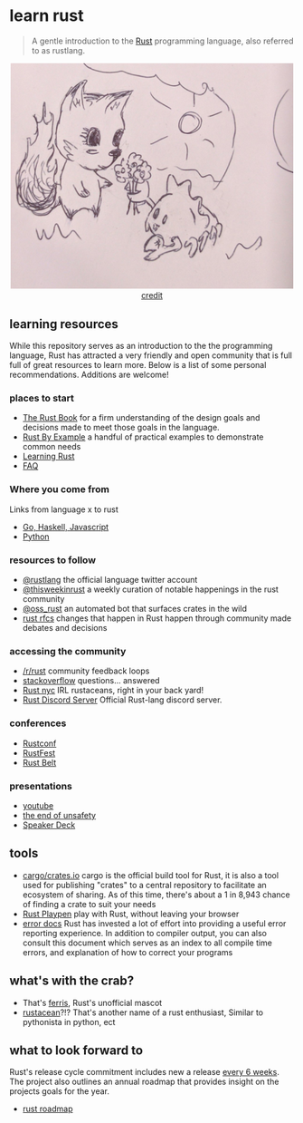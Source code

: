# learn rust

> A gentle introduction to the [Rust](https://www.rust-lang.org)
programming language, also referred to as rustlang.


<p align="center">
  <img src="ferris.jpg" alt="ferris" width="500"/><br/>
  <a href="https://twitter.com/qedunham/status/774293932263870464">credit</a>
</p>

## learning resources

While this repository serves as an introduction to the the programming language,
Rust has attracted a very friendly and open community that is full
full of great resources to learn more. Below is a list of some personal
recommendations. Additions are welcome!

### places to start

* [The Rust Book](https://doc.rust-lang.org/book/) for a firm understanding of the design goals and decisions made to meet those goals in the language.
* [Rust By Example](http://rustbyexample.com/) a handful of practical examples to demonstrate common needs
* [Learning Rust](https://medium.com/learning-rust)
* [FAQ](https://www.rust-lang.org/en-US/faq.html)

### Where you come from

Links from language x to rust

* [Go, Haskell, Javascript](https://github.com/mgattozzi/rust-from-lang)
* [Python](https://github.com/rochacbruno/py2rs)

### resources to follow

* [@rustlang](https://twitter.com/rustlang) the official language twitter account
* [@thisweekinrust](https://twitter.com/thisweekinrust) a weekly curation of notable happenings in the rust community
* [@oss_rust](https://twitter.com/oss_rust) an automated bot that surfaces crates in the wild
* [rust rfcs](https://github.com/rust-lang/rfcs) changes that happen in Rust happen through community made debates and decisions

### accessing the community

* [/r/rust](https://www.reddit.com/r/rust) community feedback loops
* [stackoverflow](http://stackoverflow.com/questions/tagged/rust) questions... answered
* [Rust nyc](https://www.meetup.com/rust-nyc/) IRL rustaceans, right in your back yard!
* [Rust Discord Server](https://discord.com/invite/rust-lang) Official Rust-lang discord server.
### conferences

* [Rustconf](http://rustconf.com/)
* [RustFest](http://rustfest.eu)
* [Rust Belt](http://www.rust-belt-rust.com/)

### presentations

* [youtube](https://www.youtube.com/playlist?list=PLE7tQUdRKcybLShxegjn0xyTTDJeYwEkI)
* [the end of unsafety](https://brson.github.io/the-end-of-unsafety/)
* [Speaker Deck](https://speakerdeck.com/search?utf8=%E2%9C%93&q=rust)

## tools

* [cargo/crates.io](https://crates.io/) cargo is the official build tool for Rust, it is also a tool used for publishing "crates" to a central repository to facilitate an ecosystem of sharing. As of this time, there's about a 1 in 8,943 chance of finding a crate to suit your needs
* [Rust Playpen](https://play.rust-lang.org/) play with Rust, without leaving your browser
* [error docs](https://doc.rust-lang.org/error-index.html) Rust has invested a lot of effort into providing a useful error reporting experience. In addition to compiler output, you can also consult this document which serves as an index to all compile time errors, and explanation of how to correct your programs

## what's with the crab?

* That's [ferris](http://www.rustacean.net/), Rust's unofficial mascot
* [rustacean](https://www.google.com/search?q=rustacean)?!? That's another name of a rust enthusiast, Similar to pythonista in python, ect

## what to look forward to

Rust's release cycle commitment includes new a release [every 6 weeks](https://blog.rust-lang.org/2014/10/30/Stability.html). The project also outlines an
annual roadmap that provides insight on the projects goals for the year.

* [rust roadmap](https://blog.rust-lang.org/2017/02/06/roadmap.html)
